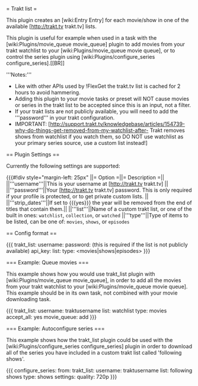 = Trakt list =

This plugin creates an [wiki:Entry Entry] for each movie/show in one of the available [http://trakt.tv trakt.tv] lists.

This plugin is useful for example when used in a task with the [wiki:Plugins/movie_queue movie_queue] plugin to add movies from your trakt watchlist to your [wiki:Plugins/movie_queue movie queue], or to control the series plugin using [wiki:Plugins/configure_series configure_series].[[BR]]

'''Notes:''' 

 * Like with other APIs used by !FlexGet the trakt.tv list is cached for 2 hours to avoid hammering.
 * Adding this plugin to your movie tasks or preset will NOT cause movies or series in the trakt list to be accepted since this is an input, not a filter.
 * If your trakt lists are not publicly available, you will need to add the '''password''' in your trakt configuration. 
 * IMPORTANT: [http://support.trakt.tv/knowledgebase/articles/154739-why-do-things-get-removed-from-my-watchlist-after- Trakt removes shows from watchlist if you watch them, so DO NOT use watchlist as your primary series source, use a custom list instead!]

== Plugin Settings ==

Currently the following settings are supported:

{{{#!div style="margin-left: 25px"
||= Option =||= Description =||
||'''username'''||This is your username at [http://trakt.tv trakt.tv] ||
||'''password'''||Your [http://trakt.tv trakt.tv] password. This is only required if your profile is protected, or to get private custom lists. ||
||'''strip_dates'''||If set to {{{yes}}} the year will be removed from the end of titles that contain them.||
||'''list'''||Name of a custom trakt list, or one of the built in ones: `watchlist`, `collection`, or `watched`
||'''type'''||Type of items to be listed, can be one of: `movies`, `shows`, or `episodes`

== Config format ==

{{{
trakt_list:
  username: <trakt username>
  password: <trakt password> (this is required if the list is not publicly available)
  api_key: <api key>
  list: <list name>
  type: <movies|shows|episodes>
}}}

=== Example: Queue movies ===

This example shows how you would use trakt_list plugin with [wiki:Plugins/movie_queue movie_queue], in order to add all the movies from your trakt watchlist to your [wiki:Plugins/movie_queue movie queue]. This example should be in its own task, not combined with your movie downloading task.

{{{
trakt_list:
  username: traktusername
  list: watchlist
  type: movies
accept_all: yes
movie_queue: add
}}}

=== Example: Autoconfigure series ===

This example shows how the trakt_list plugin could be used with the [wiki:Plugins/configure_series configure_series] plugin in order to download all of the series you have included in a custom trakt list called 'following shows'.

{{{
configure_series:
  from:
    trakt_list:
      username: traktusername
      list: following shows
      type: shows
  settings:
    quality: 720p
}}}